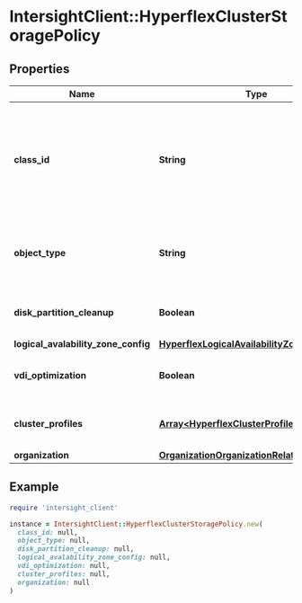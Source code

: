 # IntersightClient::HyperflexClusterStoragePolicy

## Properties

| Name | Type | Description | Notes |
| ---- | ---- | ----------- | ----- |
| **class_id** | **String** | The fully-qualified name of the instantiated, concrete type. This property is used as a discriminator to identify the type of the payload when marshaling and unmarshaling data. | [default to &#39;hyperflex.ClusterStoragePolicy&#39;] |
| **object_type** | **String** | The fully-qualified name of the instantiated, concrete type. The value should be the same as the &#39;ClassId&#39; property. | [default to &#39;hyperflex.ClusterStoragePolicy&#39;] |
| **disk_partition_cleanup** | **Boolean** | If enabled, formats existing disk partitions (destroys all user data). | [optional][default to true] |
| **logical_avalability_zone_config** | [**HyperflexLogicalAvailabilityZone**](HyperflexLogicalAvailabilityZone.md) |  | [optional] |
| **vdi_optimization** | **Boolean** | Enable or disable VDI optimization (hybrid HyperFlex systems only). | [optional] |
| **cluster_profiles** | [**Array&lt;HyperflexClusterProfileRelationship&gt;**](HyperflexClusterProfileRelationship.md) | An array of relationships to hyperflexClusterProfile resources. | [optional] |
| **organization** | [**OrganizationOrganizationRelationship**](OrganizationOrganizationRelationship.md) |  | [optional] |

## Example

```ruby
require 'intersight_client'

instance = IntersightClient::HyperflexClusterStoragePolicy.new(
  class_id: null,
  object_type: null,
  disk_partition_cleanup: null,
  logical_avalability_zone_config: null,
  vdi_optimization: null,
  cluster_profiles: null,
  organization: null
)
```

